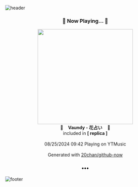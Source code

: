 ![header](https://capsule-render.vercel.app/api?type=wave&height=170&section=header&fontColor=090707&fontAlignX=45&fontAlignY=65&fontSize=100)

<h3 align="center">🎵 Now Playing... 🎵</h3>
<p align="center">
  <a href="https://music.youtube.com/watch?v=kJEPeKPtZyw">
    <img width="300" src="https://lh3.googleusercontent.com/sHjo10Puz--32IVM8hMv5mS3fNui28ODdiOoNKyvMyeuOKotrqrKAm5eVZKUkA6xpaLHqQts28JSDlIF3A">
  </a>
  <br>
  🎵&nbsp&nbsp&nbsp <b>Vaundy - 花占い</b> &nbsp&nbsp&nbsp🎵
  <br>
  included in <b>[ replica ]</b>
  
  <br />
  <br />
  08/25/2024 09:42 Playing on YTMusic
  <br />
  <br />
  Generated with <a href="https://github.com/20chan/github-now">20chan/github-now</a>
</p>

<h3 align="center">•••</h3>

![footer](https://capsule-render.vercel.app/api?type=wave&height=150&section=footer)
